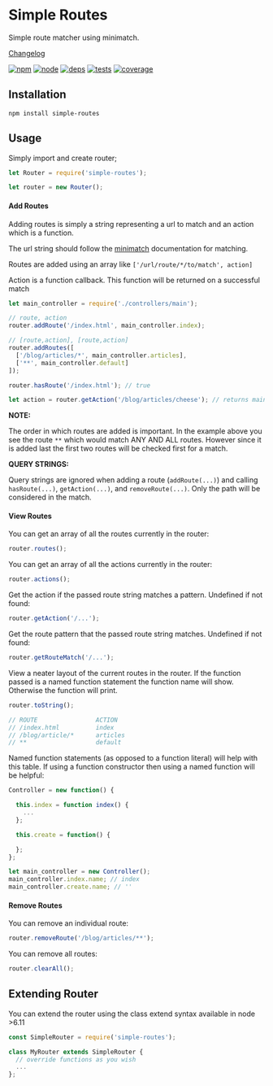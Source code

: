 # Simple Routes

Simple route matcher using minimatch.

[Changelog](https://github.com/cdimoulis/simple-routes/blob/master/changelog.md)

[![npm][npm]][npm-url]
[![node][node]][node-url]
[![deps][deps]][deps-url]
[![tests][tests]][tests-url]
[![coverage][cover]][cover-url]

## Installation

`npm install simple-routes`

## Usage

Simply import and create router;

```js
let Router = require('simple-routes');

let router = new Router();
```

#### Add Routes

Adding routes is simply a string representing a url to match and an action which is a function.

The url string should follow the [minimatch](https://www.npmjs.com/package/minimatch) documentation for matching.

Routes are added using an array like `['/url/route/*/to/match', action]`

Action is a function callback. This function will be returned on a successful match

```js
let main_controller = require('./controllers/main');

// route, action
router.addRoute('/index.html', main_controller.index);

// [route,action], [route,action]
router.addRoutes([
  ['/blog/articles/*', main_controller.articles],
  ['**', main_controller.default]
]);

router.hasRoute('/index.html'); // true

let action = router.getAction('/blog/articles/cheese'); // returns main_controller.articles, undefined if not found
```

**NOTE:**

The order in which routes are added is important. In the example above you see the route `**` which would match ANY AND ALL routes. However since it is added last the first two routes will be checked first for a match.

**QUERY STRINGS:**

Query strings are ignored when adding a route (`addRoute(...)`) and calling `hasRoute(...)`, `getAction(...)`, and `removeRoute(...)`. Only the path will be considered in the match.

#### View Routes

You can get an array of all the routes currently in the router:
```js
router.routes();
```

You can get an array of all the actions currently in the router:
```js
router.actions();
```

Get the action if the passed route string matches a pattern. Undefined if not found:
```js
router.getAction('/...');
```

Get the route pattern that the passed route string matches. Undefined if not found:
```js
router.getRouteMatch('/...');
```

View a neater layout of the current routes in the router. If the function passed is a named function statement the function name will show. Otherwise the function will print.

```js
router.toString();

// ROUTE                ACTION              
// /index.html          index                   
// /blog/article/*      articles                   
// **                   default      
```

Named function statements (as opposed to a function literal) will help with this table. If using a function constructor then using a named function will be helpful:
```js
Controller = new function() {

  this.index = function index() {
    ...
  };

  this.create = function() {

  };
};

let main_controller = new Controller();
main_controller.index.name; // index
main_controller.create.name; // ''
```

#### Remove Routes

You can remove an individual route:
```js
router.removeRoute('/blog/articles/**');
```

You can remove all routes:
```js
router.clearAll();
```

## Extending Router

You can extend the router using the class extend syntax available in node >6.11

```js
const SimpleRouter = require('simple-routes');

class MyRouter extends SimpleRouter {
  // override functions as you wish
  ...
};
```


[npm]: https://img.shields.io/npm/v/simple-routes.svg
[npm-url]: https://npmjs.com/package/simple-routes

[node]: https://img.shields.io/node/v/simple-routes.svg
[node-url]: https://nodejs.org

[deps]: https://img.shields.io/david/cdimoulis/simple-routes.svg
[deps-url]: https://david-dm.org/cdimoulis/simple-routes

[tests]: https://img.shields.io/travis/cdimoulis/simple-routes/master.svg
[tests-url]: https://travis-ci.org/cdimoulis/simple-routes

[cover]: https://coveralls.io/repos/github/cdimoulis/simple-routes/badge.svg?branch=master
[cover-url]: https://coveralls.io/github/cdimoulis/simple-routes?branch=master

